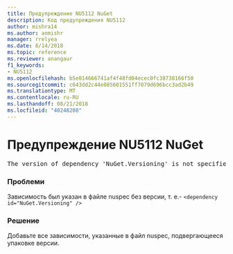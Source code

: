 ```yaml
---
title: Предупреждение NU5112 NuGet
description: Код предупреждения NU5112
author: mishra14
ms.author: anmishr
manager: rrelyea
ms.date: 8/14/2018
ms.topic: reference
ms.reviewer: anangaur
f1_keywords:
- NU5112
ms.openlocfilehash: b5e014666741af4f48fd04ecec0fc38738166f50
ms.sourcegitcommit: c643dd2c44e085601551ff7079d696bcc3ad2b49
ms.translationtype: MT
ms.contentlocale: ru-RU
ms.lasthandoff: 08/21/2018
ms.locfileid: "40248208"
---
```

# <a name="nuget-warning-nu5112"></a>Предупреждение NU5112 NuGet
<pre>The version of dependency 'NuGet.Versioning' is not specified. Specify the version of dependency and rebuild your package.</pre>

### <a name="issue"></a>Проблеми

Зависимость был указан в файле nuspec без версии, т. е.- `<dependency id="NuGet.Versioning" />`


### <a name="solution"></a>Решение

Добавьте все зависимости, указанные в файл nuspec, подвергающееся упаковке версии.

